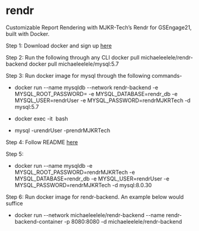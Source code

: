 # rendr
Customizable Report Rendering with MJKR-Tech’s Rendr for GSEngage21, built with Docker.

Step 1:
Download docker and sign up [here](https://www.docker.com)

Step 2: Run the following through any CLI
docker pull michaeleelele/rendr-backend
docker pull michaeleelele/mysql:5.7

Step 3:
Run docker image for mysql through the following commands-

  - docker run --name mysqldb --network rendr-backend -e MYSQL_ROOT_PASSWORD=<MySQL password> -e MYSQL_DATABASE=rendr_db -e MYSQL_USER=rendrUser -e MYSQL_PASSWORD=rendrMJKRTech -d mysql:5.7

  - docker exec -it <image ID> bash

  - mysql -urendrUser -prendrMJKRTech


Step 4:
Follow README [here](src/main/resources/mysql)
  
Step 5: 
  
  - docker run --name mysqldb -e MYSQL_ROOT_PASSWORD=rendrMJKRTech -e MYSQL_DATABASE=rendr_db -e MYSQL_USER=rendrUser -e MYSQL_PASSWORD=rendrMJKRTech -d mysql:8.0.30

  
Step 6:
Run docker image for rendr-backend. An example below would suffice

  - docker run --network michaeleelele/rendr-backend --name rendr-backend-container -p 8080:8080 -d michaeleelele/rendr-backend


